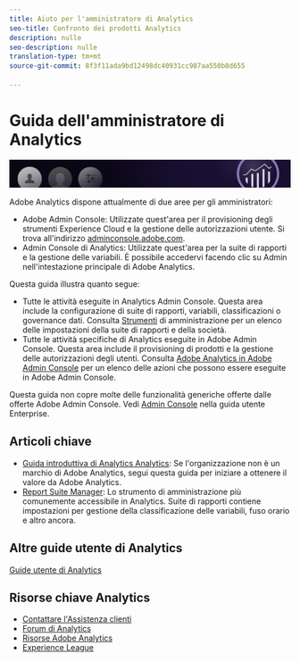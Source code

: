 ```yaml
---
title: Aiuto per l'amministratore di Analytics
seo-title: Confronto dei prodotti Analytics
description: nulle
seo-description: nulle
translation-type: tm+mt
source-git-commit: 8f3f11ada9bd12498dc40931cc987aa550b8d655

---
```



# Guida dell'amministratore di Analytics

![Banner](../../assets/doc_banner_admin.png)

Adobe Analytics dispone attualmente di due aree per gli amministratori:

* Adobe Admin Console: Utilizzate quest'area per il provisioning degli strumenti Experience Cloud e la gestione delle autorizzazioni utente. Si trova all'indirizzo [adminconsole.adobe.com](https://adminconsole.adobe.com).
* Admin Console di Analytics: Utilizzate quest'area per la suite di rapporti e la gestione delle variabili. È possibile accedervi facendo clic su Admin nell'intestazione principale di Adobe Analytics.

Questa guida illustra quanto segue:

* Tutte le attività eseguite in Analytics Admin Console. Questa area include la configurazione di suite di rapporti, variabili, classificazioni o governance dati. Consulta [Strumenti](admin/c-admin-tools.md) di amministrazione per un elenco delle impostazioni della suite di rapporti e della società.
* Tutte le attività specifiche di Analytics eseguite in Adobe Admin Console. Questa area include il provisioning di prodotti e la gestione delle autorizzazioni degli utenti. Consulta [Adobe Analytics in Adobe Admin Console](admin-console/home.md) per un elenco delle azioni che possono essere eseguite in Adobe Admin Console.

Questa guida non copre molte delle funzionalità generiche offerte dalle offerte Adobe Admin Console. Vedi [Admin Console](https://helpx.adobe.com/enterprise/using/admin-console.html) nella guida utente Enterprise.

## Articoli chiave

* [Guida introduttiva di Analytics Analytics](admin-console/first-admin-guide.md): Se l'organizzazione non è un marchio di Adobe Analytics, segui questa guida per iniziare a ottenere il valore da Adobe Analytics.
* [Report Suite Manager](c-manage-report-suites/report-suites-admin.md): Lo strumento di amministrazione più comunemente accessibile in Analytics. Suite di rapporti contiene impostazioni per gestione della classificazione delle variabili, fuso orario e altro ancora.

## Altre guide utente di Analytics

[Guide utente di Analytics](/help/landing/home.md)

## Risorse chiave Analytics

* [Contattare l'Assistenza clienti](https://helpx.adobe.com/contact/enterprise-support.ec.html)
* [Forum di Analytics](https://forums.adobe.com/community/experience-cloud/analytics-cloud/analytics)
* [Risorse Adobe Analytics](https://forums.adobe.com/message/10660755)
* [Experience League](https://landing.adobe.com/experience-league/)
